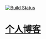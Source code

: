 [![Build Status](https://travis-ci.org/tenfyzhong/tenfyzhong.github.io.svg?branch=source)](https://travis-ci.org/tenfyzhong/tenfyzhong.github.io)
# [个人博客](http://tenfy.cn)
